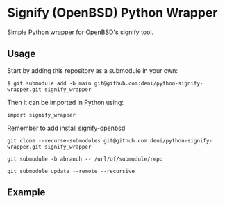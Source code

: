 # Signify (OpenBSD) Python Wrapper
Simple Python wrapper for OpenBSD's signify tool.

## Usage
Start by adding this repository as a submodule in your own:
```
$ git submodule add -b main git@github.com:deni/python-signify-wrapper.git signify_wrapper
```

Then it can be imported in Python using:
```
import signify_wrapper
```

Remember to add install signify-openbsd
```
git clone --recurse-submodules git@github.com:deni/python-signify-wrapper.git signify_wrapper
```
```
git submodule -b abranch -- /url/of/submodule/repo
```
```
git submodule update --remote --recursive
```

## Example
